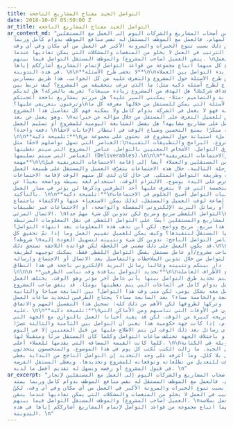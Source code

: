 ```yaml
---
title: التواصل الجيد مفتاح المشاريع الناجحة
date: 2018-10-07 05:50:00 Z
ar_title: التواصل الجيد مفتاح المشاريع الناجحة
ar_content_md: "يتجه الكثير من أصحاب المشاريع والشركات اليوم إلى العمل مع المستقلين
  لإنجاز مختلف المهام. فالعمل مع الموظف المستقل له نفس منافع الموظف بدوام كامل وربما
  يمتد لأكثر من ذلك بسبب تنوع الخبرات والمرونة الأكبر في العمل من أي مكان وفي أي وقت.
  لكنّ هذا الترتيب في العمل لا يخلو من المنغصات والمشكلات التي يمكن تفاديها عندما
  يتقن العميل (صاحب المشروع) والموظف المستقل التواصل فيما بينهم. \nحتى يمرّ العمل
  بسلاسة يحتاج كل منهما اتباع مجموعة من قواعد التواصل لإتمام المشاريع أشارككم إياها
  في هذه التدوينة. \n\n**لا تخشى طرح الأسئلة**\n\nمن أهم طرق بدء التواصل بين العملاء
  والمستقلين طرح الاسئلة حول المشروع والتعرف عليه من كل الجوانب. هذا طريق بمسارين.
  فالمستقل يحتاج لطرح أسئلة ذكية مثل: ما الذي ترغب بتحقيقه من المشروع؟ كيف تربط بين
  هذا المشروع وأهداف شركتك؟ هل الهدف من المشروع زيادة مبيعات؟ تعريف بالشركة؟ هل لديكم
  دليل إرشادي للكتابة والتصاميم -مثلا- يمكنني السير عليه؟ هل مررتم بمشاريع ناجحة أعجبتكم
  وترغبون بتعريفي عليها؟\nوغيرها من الأسئلة التي يمكن للمستقل من خلالها معرفة كل ما
  يحتاجه العميل منه فهو لا يعمل في الشركة بدوام كامل ولا يمكنه فهم كل تفاصيل هذا المشروع
  وهو يعمل عن بعد. \nمن جهة أخرى يمكن للعميل التعرف على المستقل من خلال سؤاله عن خبراته،
  هل جرب العمل على مشاريع مشابهة؟ هل يفضل المتابعة اليومية للمشروع أو تسليم العمل
  دفعة واحدة؟ \nطرح الأسئلة مبكرًا يمنع التخمين وضياع الوقت في انتظار الإجابات لاحقًا.
  \n\n**تلميحة ذكية:**\nيمكن للطرفين ملء استبانة حول المشروع قد تحتوي على مجموعة من
  العناصر التي تسهل تواصلهم لاحقًا مثل:\nأهداف المشروع، البرامج والتطبيقات التقنية
  المستخدمة، طرق التواصل، الأشخاص المعنيين بالتواصل، عناصر المشروع التي سيتم تغطيتها،
  العناصر التي سيتم تسليمها (Deliverables).\n\n\n**اللقاءات والاجتماعات التعريفية
  مهمة**\n\nيلجأ كثير من المستقلين والعملاء أيضا إلى إقامة الاجتماعات التعريفية قبل
  الانتقال للمرحلة التالية. خلال هذه الاجتماعات يتعرّف العميل والمستقل على طبيعة العمل،
  المهام المطلوبة وطريقة التواصل المثلى. في حال كان لدى كل منهم الوقت لإقامة الاجتماعات
  ينبغي الحرص على البدء بوضوح، الالتزام الوقت، استخدام لغة بسيطة وواضحة بعيدًا عن
  المصطلحات المتخصصة التي قد لا يتعرف عليها أحد الطرفين وذكرها لن يؤثر في مسار العمل
  بالتأكيد. \n\n**تلميحة ذكية:**\nمع تطور تقنيات التواصل أصبح الجلوس في الاجتماعات
  من أكثر الأشياء إضاعة لوقت العميل والمستقل. لذلك يمكن الاستغناء عنها والاكتفاء باجتماع
  عبر الهاتف، أو رسائل البريد الإلكتروني المفصلة والواضحة، أو الاجتماعات عبر تطبيقات
  الاتصال المرئي. \nالتواصل اللفظي سريع ومريح لكن تدوين كل شيء مهمّ جدا\n\nيعتمد بعض
  العملاء وأصحاب المشاريع والمستقلين أيضًا على التواصل اللفظي في نقل المعلومات المرتبطة
  بالعمل والمهام. هذا سريع، مريح وواضح. لكن أين تذهب هذه المعلومات بعد انتهاء التواصل؟
  كيف يرجع لها المستقلّ لتنفيذها؟ وكيف يمكن للعميل تقييم العمل وما إذا تمّ تحقيق كل
  شروطه؟ \nمن أهمّ عناصر التواصل الناجح: تدوين كل شيء وتثبيته لتسهيل العودة إليه.
  قد يكون العمل على ذلك مضني في اللحظة لكن فوائده اللاحقة تستحق ذلك.\n\n**تلميحة ذكية:**\nإذا
  كنت تعمل مع صاحب مشروع/أو عامل مستقل يفضّل التواصل اللفظي فقط، يمكنك توجيهه لطريقة
  أفضل في التواصل من خلال تدوين الملاحظات والتفاصيل بعد الاتصال أو الاجتماع وإرساله
  له لتأكيد ما دار بينكم وتثبيته وغالبا رسائل البريد الإلكتروني ناجحة في هذا النطاق.
  \n\n\n **تحديد التواصل بنافذة وقت تناسب الطرفين**\n\nعندما تتفق جميع الأطراف العاملة
  على مشروع ويتم تحديد طرق التواصل بينها يأتي عامل آخر مؤثر وهو الوقت. يختلف العمل
  المستقل عن العمل بدوام كامل في الساعات التي يتم تغطيتها يوميًا، قد يتفق صاحب المشروع
  والمستقل على التواصل معه بشكل يومي. لكن متى وقت هذا التواصل؟ بين السابعة صباحا والثانية
  ظهرا؟ التاسعة والخامسة مساء؟ بعد السابعة مساء؟ يحتاج الطرفين لتحديد ساعات العمل،
  أو عدم تقييدها وتركها لظروفها لكن الأهم من ذلك كله: تسجيل هذا التفصيل المهم والاتفاق
  عليه. \n\n**تلميحة ذكية:**\nيعمل المستقلون في الأوقات التي تناسبهم ومن الأماكن التي
  يفضلونها في شريحة كبيرة من الوقت. لكن قد يفيد أحيانا العمل بالتوازي مع الجهة التي
  ننجز لها المهام، إذا كانت جهة حكومية هذا يعني أن التواصل بين الثامنة والثالثة عصرًا
  هو الأنسب، وأي رسائل بعد ذلك الوقت لن يتم الاطلاع عليها من قبل المعنيين إلا في اليوم
  التالي. و باختلاف الجهة تختلف ساعات التواصل وكلما كان المستقل مرنًا ومتقبلًا لها
  كلما كانت القيمة المضافة التي يقدمها للعملاء أعلى. \n\nقد أقضي ساعات طويلة في الكتابة
  عن التواصل الجيد. ما زالت الكتب تُكتب كل يوم في هذا الموضوع، والمتخصصون يتحدثون
  عن طرقه المثلى بلا كلل. وما أعرفه على وجه التحديد إن التواصل الناجح من البداية يعطي
  العميل الوقت للتعديل من تطلعاته وتوقعاته للمشروع وتحديدها. ويعطي المستقل الفرصة
  في قبول المشروع أو رفضه ويسهل له تقديم أفضل ما لديه. \n"
ar_excerpt: "يتجه الكثير من أصحاب المشاريع والشركات اليوم إلى العمل مع المستقلين لإنجاز
  مختلف المهام. فالعمل مع الموظف المستقل له نفس منافع الموظف بدوام كامل وربما يمتد
  لأكثر من ذلك بسبب تنوع الخبرات والمرونة الأكبر في العمل من أي مكان وفي أي وقت. لكنّ
  هذا الترتيب في العمل لا يخلو من المنغصات والمشكلات التي يمكن تفاديها عندما يتقن
  العميل (صاحب المشروع) والموظف المستقل التواصل فيما بينهم. \nحتى يمرّ العمل بسلاسة
  يحتاج كل منهما اتباع مجموعة من قواعد التواصل لإتمام المشاريع أشارككم إياها في هذه
  التدوينة. \n"
---
```


